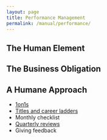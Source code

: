 ```yaml
---
layout: page
title: Performance Management
permalink: /manual/performance/
---
```


## The Human Element


## The Business Obligation


## A Humane Approach

* [1on1s](/manual/performance/1on1s/)
* [Titles and career ladders](/manual/performance/titles-and-career-ladders/)
* Monthly checklist
* [Quarterly reviews](/manual/performance/quarterly/)
* Giving feedback


